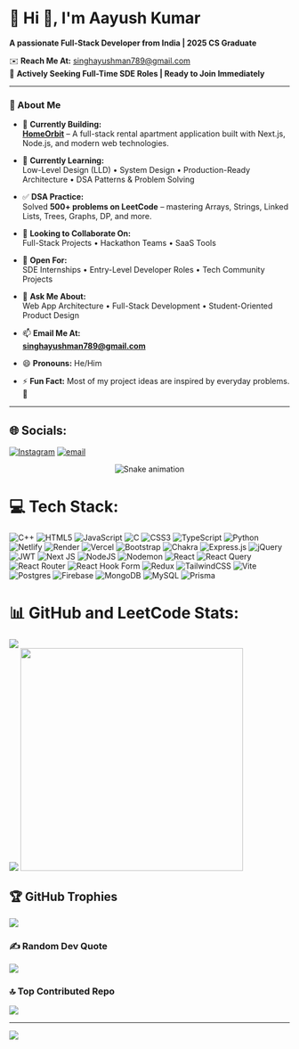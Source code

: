 # 💫 Hi 👋, I'm Aayush Kumar  
**A passionate Full-Stack Developer from India | 2025 CS Graduate**

✉️ **Reach Me At:** singhayushman789@gmail.com  
🎯 **Actively Seeking Full-Time SDE Roles | Ready to Join Immediately**

---

### 🚀 About Me

- 🔭 **Currently Building:**  
  [**HomeOrbit**]([https://github.com/aayushxr/skillset](https://github.com/Aayush-engineer/HomeOrbit.git)) – A full-stack rental apartment application built with Next.js, Node.js, and modern web technologies.

- 🧠 **Currently Learning:**  
  Low-Level Design (LLD) • System Design • Production-Ready Architecture • DSA Patterns & Problem Solving

- ✅ **DSA Practice:**  
  Solved **500+ problems on LeetCode** – mastering Arrays, Strings, Linked Lists, Trees, Graphs, DP, and more.

- 👯 **Looking to Collaborate On:**  
  Full-Stack Projects • Hackathon Teams • SaaS Tools

- 🤝 **Open For:**  
  SDE Internships • Entry-Level Developer Roles • Tech Community Projects

- 💬 **Ask Me About:**  
  Web App Architecture • Full-Stack Development • Student-Oriented Product Design

- 📫 **Email Me At:**  
  **singhayushman789@gmail.com**

- 😄 **Pronouns:** He/Him  
- ⚡ **Fun Fact:** Most of my project ideas are inspired by everyday problems. 🚀

---
## 🌐 Socials:
[![Instagram](https://img.shields.io/badge/Instagram-%23E4405F.svg?logo=Instagram&logoColor=white)](https://instagram.com/ayushh_tomar) [![email](https://img.shields.io/badge/Email-D14836?logo=gmail&logoColor=white)](mailto:singhayushman789@gmail.com) 

<!-- Snake Game Repo View -->

<div align="center">
  <img src="https://profile-readme-generator.com/assets/snake.svg" alt="Snake animation" />
</div>

# 💻 Tech Stack:
![C++](https://img.shields.io/badge/c++-%2300599C.svg?style=for-the-badge&logo=c%2B%2B&logoColor=white) ![HTML5](https://img.shields.io/badge/html5-%23E34F26.svg?style=for-the-badge&logo=html5&logoColor=white) ![JavaScript](https://img.shields.io/badge/javascript-%23323330.svg?style=for-the-badge&logo=javascript&logoColor=%23F7DF1E) ![C](https://img.shields.io/badge/c-%2300599C.svg?style=for-the-badge&logo=c&logoColor=white) ![CSS3](https://img.shields.io/badge/css3-%231572B6.svg?style=for-the-badge&logo=css3&logoColor=white) ![TypeScript](https://img.shields.io/badge/typescript-%23007ACC.svg?style=for-the-badge&logo=typescript&logoColor=white) ![Python](https://img.shields.io/badge/python-3670A0?style=for-the-badge&logo=python&logoColor=ffdd54) ![Netlify](https://img.shields.io/badge/netlify-%23000000.svg?style=for-the-badge&logo=netlify&logoColor=#00C7B7) ![Render](https://img.shields.io/badge/Render-%46E3B7.svg?style=for-the-badge&logo=render&logoColor=white) ![Vercel](https://img.shields.io/badge/vercel-%23000000.svg?style=for-the-badge&logo=vercel&logoColor=white) ![Bootstrap](https://img.shields.io/badge/bootstrap-%238511FA.svg?style=for-the-badge&logo=bootstrap&logoColor=white) ![Chakra](https://img.shields.io/badge/chakra-%234ED1C5.svg?style=for-the-badge&logo=chakraui&logoColor=white) ![Express.js](https://img.shields.io/badge/express.js-%23404d59.svg?style=for-the-badge&logo=express&logoColor=%2361DAFB) ![jQuery](https://img.shields.io/badge/jquery-%230769AD.svg?style=for-the-badge&logo=jquery&logoColor=white) ![JWT](https://img.shields.io/badge/JWT-black?style=for-the-badge&logo=JSON%20web%20tokens) ![Next JS](https://img.shields.io/badge/Next-black?style=for-the-badge&logo=next.js&logoColor=white) ![NodeJS](https://img.shields.io/badge/node.js-6DA55F?style=for-the-badge&logo=node.js&logoColor=white) ![Nodemon](https://img.shields.io/badge/NODEMON-%23323330.svg?style=for-the-badge&logo=nodemon&logoColor=%BBDEAD) ![React](https://img.shields.io/badge/react-%2320232a.svg?style=for-the-badge&logo=react&logoColor=%2361DAFB) ![React Query](https://img.shields.io/badge/-React%20Query-FF4154?style=for-the-badge&logo=react%20query&logoColor=white) ![React Router](https://img.shields.io/badge/React_Router-CA4245?style=for-the-badge&logo=react-router&logoColor=white) ![React Hook Form](https://img.shields.io/badge/React%20Hook%20Form-%23EC5990.svg?style=for-the-badge&logo=reacthookform&logoColor=white) ![Redux](https://img.shields.io/badge/redux-%23593d88.svg?style=for-the-badge&logo=redux&logoColor=white) ![TailwindCSS](https://img.shields.io/badge/tailwindcss-%2338B2AC.svg?style=for-the-badge&logo=tailwind-css&logoColor=white) ![Vite](https://img.shields.io/badge/vite-%23646CFF.svg?style=for-the-badge&logo=vite&logoColor=white) ![Postgres](https://img.shields.io/badge/postgres-%23316192.svg?style=for-the-badge&logo=postgresql&logoColor=white) ![Firebase](https://img.shields.io/badge/firebase-a08021?style=for-the-badge&logo=firebase&logoColor=ffcd34) ![MongoDB](https://img.shields.io/badge/MongoDB-%234ea94b.svg?style=for-the-badge&logo=mongodb&logoColor=white) ![MySQL](https://img.shields.io/badge/mysql-4479A1.svg?style=for-the-badge&logo=mysql&logoColor=white) ![Prisma](https://img.shields.io/badge/Prisma-3982CE?style=for-the-badge&logo=Prisma&logoColor=white)
# 📊 GitHub and LeetCode Stats:
![](https://nirzak-streak-stats.vercel.app/?user=Aayush-engineer&theme=dark&hide_border=false)<br/>
![](https://github-readme-stats.vercel.app/api/top-langs/?username=Aayush-engineer&theme=dark&hide_border=false&include_all_commits=true&count_private=false&layout=compact)
<a href="https://leetcode.com/u/ayush_kumar21_/">
  <img src="https://leetcard.jacoblin.cool/ayush_kumar21_?theme=dark" width="400" />
</a>


## 🏆 GitHub Trophies
![](https://github-profile-trophy.vercel.app/?username=Aayush-engineer&theme=radical&no-frame=false&no-bg=true&margin-w=4)

### ✍️ Random Dev Quote
![](https://quotes-github-readme.vercel.app/api?type=horizontal&theme=radical)

### 🔝 Top Contributed Repo
![](https://github-contributor-stats.vercel.app/api?username=Aayush-engineer&limit=5&theme=dark&combine_all_yearly_contributions=true)

---
[![](https://visitcount.itsvg.in/api?id=Aayush-engineer&icon=0&color=0)](https://visitcount.itsvg.in)

<!-- Proudly created with GPRM ( https://gprm.itsvg.in ) -->

